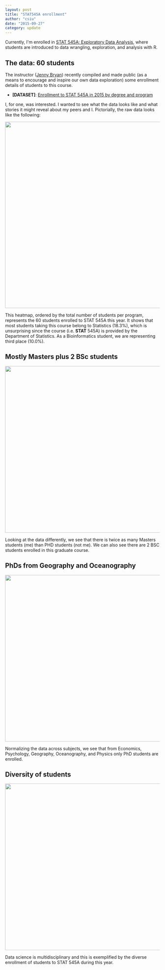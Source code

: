 ```yaml
---
layout: post
title: "STAT545A enrollment"
author: "csiu"
date: "2015-09-27"
category: update
---
```


Currently, I'm enrolled in [STAT 545A: Exploratory Data Analysis](https://stat545-ubc.github.io), where students are introduced to data wrangling, exploration, and analysis with R.

## The data: 60 students

The instructor ([Jenny Bryan](https://twitter.com/JennyBryan)) recently compiled and made public (as a means to encourage and inspire our own data exploration) some enrollment details of students to this course.

- **[DATASET]**: [Enrollment to STAT 545A in 2015 by degree and program](https://gist.github.com/jennybc/924fe242a31e0239762f#file-2015_stat545_enrollment-csv)


I, for one, was interested. I wanted to see what the data looks like and what stories it might reveal about my peers and I. Pictorially, the raw data looks like the following:

<img src="{{ site.baseurl }}/img/figure/2015-09-27/unnamed-chunk-2-1.png" title="" alt="" width="604px" style="display: block; margin: auto;" />

This heatmap, ordered by the total number of students per program, represents the 60 students enrolled to STAT 545A this year. It shows that most students taking this course belong to Statistics (18.3%), which is unsurprising since the course (i.e. **STAT** 545A) is provided by the Department of Statistics. As a Bioinformatics student, we are representing third place (10.0%).

## Mostly Masters plus 2 BSc students
<img src="{{ site.baseurl }}/img/figure/2015-09-27/unnamed-chunk-3-1.png" title="" alt="" width="540px" style="display: block; margin: auto;" />

Looking at the data differently, we see that there is twice as many Masters students (me) than PHD students (not me). We can also see there are 2 BSC students enrolled in this graduate course.

## PhDs from Geography and Oceanography

<img src="{{ site.baseurl }}/img/figure/2015-09-27/unnamed-chunk-4-1.png" title="" alt="" width="540px" style="display: block; margin: auto;" />

Normalizing the data across subjects, we see that from Economics, Psychology, Geography, Oceanography, and Physics only PhD students are enrolled.

## Diversity of students

<img src="{{ site.baseurl }}/img/figure/2015-09-27/unnamed-chunk-5-1.png" title="" alt="" width="540px" style="display: block; margin: auto;" />

Data science is multidisciplinary and this is exemplified by the diverse enrollment of students to STAT 545A during this year.
